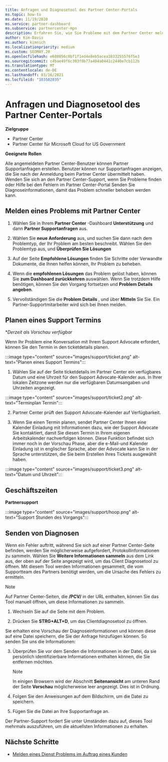 ```yaml
---
title: Anfragen und Diagnosetool des Partner Center-Portals
ms.topic: how-to
ms.date: 11/19/2020
ms.service: partner-dashboard
ms.subservice: partnercenter-mpn
description: Erfahren Sie, wie Sie Probleme mit dem Partner Center melden und Diagnoseinformationen für das Partner Support Team sammeln.
author: Kim-Davis
ms.author: kimnich
ms.localizationpriority: medium
ms.custom: SEOMAY.20
ms.openlocfilehash: e680856c0bf1f1ed4e8eb5acea3833255576f5e3
ms.sourcegitcommit: c4bae49f6c303f0b77a404a0441c2440e7cb112b
ms.translationtype: MT
ms.contentlocale: de-DE
ms.lasthandoff: 03/16/2021
ms.locfileid: "103582035"
---
```

# <a name="partner-center-portal-requests-and-diagnostic-tool"></a>Anfragen und Diagnosetool des Partner Center-Portals

**Zielgruppe**

- Partner Center
- Partner Center für Microsoft Cloud for US Government

**Geeignete Rollen**

Alle angemeldeten Partner Center-Benutzer können Partner Supportanfragen erstellen. Benutzer können nur Supportanfragen anzeigen, die Sie nach der Anmeldung beim Partner Center übermittelt haben.
Wenden Sie sich an den Partner Center-Support, wenn Sie Probleme finden oder Hilfe bei den Fehlern im Partner Center-Portal Senden Sie Diagnoseinformationen, damit das Problem schneller behoben werden kann.

## <a name="report-a-problem-with-the-partner-center"></a>Melden eines Problems mit Partner Center

1. Wählen Sie in Ihrem **Partner Center** -Dashboard **Unterstützung** und dann **Partner Supportanfragen** aus.

2. Wählen Sie **neue Anforderung** aus, und suchen Sie dann nach dem Problemtyp, der Ihr Problem am besten beschreibt. Wählen Sie den Problemtyp aus, und **Überprüfen Sie Lösungen**

3. Auf der Seite **Empfohlene Lösungen** finden Sie Schritte oder Verwandte Dokumente, die Ihnen helfen können, Ihr Problem zu beheben.

4. Wenn die **empfohlenen Lösungen** das Problem gelöst haben, können Sie **zum Dashboard zurückkehren** auswählen. Wenn Sie trotzdem Hilfe benötigen, können Sie den Vorgang fortsetzen und **Problem Details angeben**.

5. Vervollständigen Sie die **Problem Details** , und über **Mitteln** Sie Sie. Ein Partner-Supportmitarbeiter wird sich bei Ihnen melden.

## <a name="schedule-a-support-appointment"></a>Planen eines Support Termins 

**Derzeit als Vorschau verfügbar*

Wenn Ihr Problem eine Konversation mit Ihrem Support Advocate erfordert, können Sie den Termin in den ticketdetails planen.

:::image type="content" source="images/support/ticket.png" alt-text="Planen eines Support Termins":::

1.  Wählen Sie auf der Seite ticketdetails im Partner Center ein verfügbares Datum und eine Uhrzeit für den Support Advocate-Kalender aus. In Ihrer lokalen Zeitzone werden nur die verfügbaren Datumsangaben und Uhrzeiten angezeigt.

:::image type="content" source="images/support/ticket2.png" alt-text="Terminplan Termin":::

2. Partner Center prüft den Support Advocate-Kalender auf Verfügbarkeit.

1. Wenn Sie einen Termin planen, sendet Partner Center Ihnen eine Kalender Einladung mit Informationen dazu, wie der Support Advocate Sie kontaktiert, damit Sie diesen Termin in Ihrem eigenen Arbeitskalender nachverfolgen können.  Diese Funktion befindet sich immer noch in der Vorschau Phase, aber die e-Mail-und Kalender Einladung ist in englischer Sprache, aber der Advocate kann Sie in der Sprache unterstützen, die Sie beim Erstellen Ihres Tickets ausgewählt haben.

:::image type="content" source="images/support/ticket3.png" alt-text="Datum und Uhrzeit":::

## <a name="hours-of-operation"></a>Geschäftszeiten

**Partnersupport**

:::image type="content" source="images/support/hoop.png" alt-text="Support Stunden des Vorgangs":::

## <a name="send-diagnostics"></a>Senden von Diagnosen

Wenn ein Fehler auftritt, während Sie sich auf einer Partner Center-Seite befinden, werden Sie möglicherweise aufgefordert, Protokollinformationen zu sammeln. Wählen Sie **Weitere Informationen sammeln** aus dem Link aus, der oben auf der Seite angezeigt wird, um das Client Diagnosetool zu öffnen. Mit diesem Tool werden Informationen gesammelt, die vom Supportteam des Partners benötigt werden, um die Ursache des Fehlers zu ermitteln. 

>[!NOTE]
>Auf Partner Center-Seiten, die **/PCV/** in der URL enthalten, können Sie das Tool manuell öffnen, um diese Informationen zu sammeln.

1. Wechseln Sie auf die Seite mit dem Problem.

2. Drücken Sie **STRG+ALT+D**, um das Clientdiagnosetool zu öffnen.

Sie erhalten eine Vorschau der Diagnoseinformationen und können diese auf eine Datei speichern, die Sie der Anfrage hinzufügen können. So senden Sie uns die Informationen:

3. Überprüfen Sie vor dem Senden die Informationen in der Datei, da sie persönlich identifizierbare Informationen enthalten können, die Sie entfernen möchten.

    >[!NOTE]
    >In einigen Browsern wird der Abschnitt **Seitenansicht** am unteren Rand der Seite **Vorschau** möglicherweise leer angezeigt. Dies ist in Ordnung.

4. Folgen Sie den Anweisungen auf dem Bildschirm, um die Datei zu speichern.

5. Fügen Sie die Datei an Ihre Supportanfrage an.

Der Partner-Support fordert Sie unter Umständen dazu auf, dieses Tool mehrmals auszuführen, um die aktuellsten Informationen zu erhalten.

## <a name="next-steps"></a>Nächste Schritte

- [Melden eines Dienst Problems im Auftrag eines Kunden](report-problems-on-behalf-of-a-customer.md)

